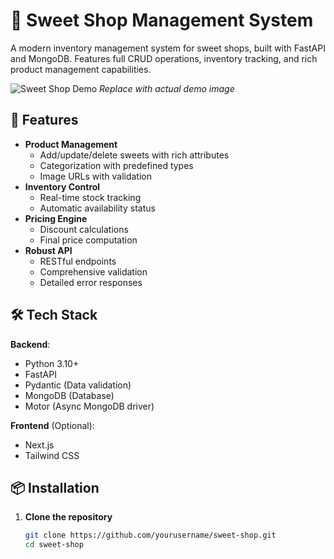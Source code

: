 # 🍬 Sweet Shop Management System

A modern inventory management system for sweet shops, built with FastAPI and MongoDB. Features full CRUD operations, inventory tracking, and rich product management capabilities.

![Sweet Shop Demo](https://example.com/path/to/demo.gif) *Replace with actual demo image*

## 🚀 Features

- **Product Management**
  - Add/update/delete sweets with rich attributes
  - Categorization with predefined types
  - Image URLs with validation
- **Inventory Control**
  - Real-time stock tracking
  - Automatic availability status
- **Pricing Engine**
  - Discount calculations
  - Final price computation
- **Robust API**
  - RESTful endpoints
  - Comprehensive validation
  - Detailed error responses

## 🛠️ Tech Stack

**Backend**:
- Python 3.10+
- FastAPI
- Pydantic (Data validation)
- MongoDB (Database)
- Motor (Async MongoDB driver)

**Frontend** (Optional):
- Next.js
- Tailwind CSS

## 📦 Installation

1. **Clone the repository**
   ```bash
   git clone https://github.com/yourusername/sweet-shop.git
   cd sweet-shop